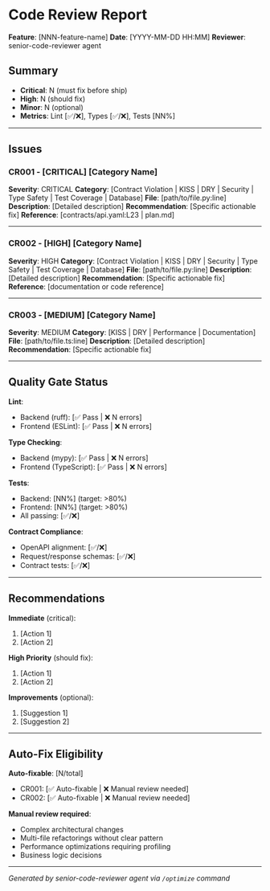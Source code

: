 # Code Review Report

**Feature**: [NNN-feature-name]
**Date**: [YYYY-MM-DD HH:MM]
**Reviewer**: senior-code-reviewer agent

## Summary

- **Critical**: N (must fix before ship)
- **High**: N (should fix)
- **Minor**: N (optional)
- **Metrics**: Lint [✅/❌], Types [✅/❌], Tests [NN%]

---

## Issues

### CR001 - [CRITICAL] [Category Name]

**Severity**: CRITICAL
**Category**: [Contract Violation | KISS | DRY | Security | Type Safety | Test Coverage | Database]
**File**: [path/to/file.py:line]
**Description**: [Detailed description]
**Recommendation**: [Specific actionable fix]
**Reference**: [contracts/api.yaml:L23 | plan.md]

---

### CR002 - [HIGH] [Category Name]

**Severity**: HIGH
**Category**: [Contract Violation | KISS | DRY | Security | Type Safety | Test Coverage | Database]
**File**: [path/to/file.py:line]
**Description**: [Detailed description]
**Recommendation**: [Specific actionable fix]
**Reference**: [documentation or code reference]

---

### CR003 - [MEDIUM] [Category Name]

**Severity**: MEDIUM
**Category**: [KISS | DRY | Performance | Documentation]
**File**: [path/to/file.ts:line]
**Description**: [Detailed description]
**Recommendation**: [Specific actionable fix]

---

## Quality Gate Status

**Lint**:
- Backend (ruff): [✅ Pass | ❌ N errors]
- Frontend (ESLint): [✅ Pass | ❌ N errors]

**Type Checking**:
- Backend (mypy): [✅ Pass | ❌ N errors]
- Frontend (TypeScript): [✅ Pass | ❌ N errors]

**Tests**:
- Backend: [NN%] (target: >80%)
- Frontend: [NN%] (target: >80%)
- All passing: [✅/❌]

**Contract Compliance**:
- OpenAPI alignment: [✅/❌]
- Request/response schemas: [✅/❌]
- Contract tests: [✅/❌]

---

## Recommendations

**Immediate** (critical):
1. [Action 1]
2. [Action 2]

**High Priority** (should fix):
1. [Action 1]
2. [Action 2]

**Improvements** (optional):
1. [Suggestion 1]
2. [Suggestion 2]

---

## Auto-Fix Eligibility

**Auto-fixable**: [N/total]
- CR001: [✅ Auto-fixable | ❌ Manual review needed]
- CR002: [✅ Auto-fixable | ❌ Manual review needed]

**Manual review required**:
- Complex architectural changes
- Multi-file refactorings without clear pattern
- Performance optimizations requiring profiling
- Business logic decisions

---

*Generated by senior-code-reviewer agent via `/optimize` command*
